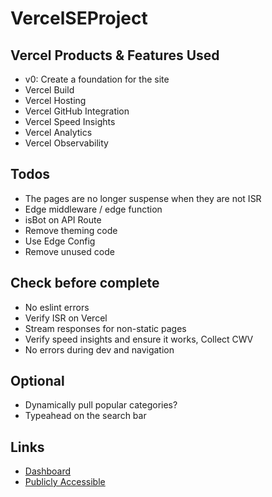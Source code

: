 # VercelSEProject
 
## Vercel Products & Features Used
- v0: Create a foundation for the site
- Vercel Build
- Vercel Hosting
- Vercel GitHub Integration
- Vercel Speed Insights
- Vercel Analytics
- Vercel Observability

## Todos
- The pages are no longer suspense when they are not ISR
- Edge middleware / edge function
- isBot on API Route
- Remove theming code
- Use Edge Config
- Remove unused code

## Check before complete
- No eslint errors
- Verify ISR on Vercel
- Stream responses for non-static pages
- Verify speed insights and ensure it works, Collect CWV
- No errors during dev and navigation

## Optional
- Dynamically pull popular categories?
- Typeahead on the search bar

## Links
- [Dashboard](https://vercel.com/rawwebdesigns-projects/vercel-se-project)
- [Publicly Accessible](https://vercel-se-project.vercel.app/)